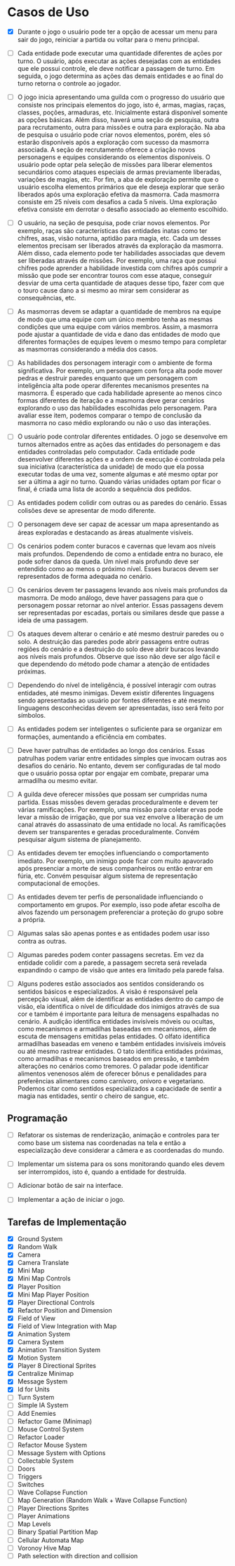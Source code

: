 
# Casos de Uso

- [x] Durante o jogo o usuário pode ter a opção de acessar um menu para sair do jogo, reiniciar a partida ou voltar para o menu principal.

- [ ] Cada entidade pode executar uma quantidade diferentes de ações por turno. O usuário, após executar as ações desejadas com as entidades que ele possui controle, ele deve notificar a passagem de turno. Em seguida, o jogo determina as ações das demais entidades e ao final do turno retorna o controle ao jogador.

- [ ] O jogo inicia apresentando uma guilda com o progresso do usuário que consiste nos principais elementos do jogo, isto é, armas, magias, raças, classes, poções, armaduras, etc. Inicialmente estará disponível somente as opções básicas. Além disso, haverá uma seção de pesquisa, outra para recrutamento, outra para missões e outra para exploração. Na aba de pesquisa o usuário pode criar novos elementos, porém, eles só estarão disponíveis após a exploração com sucesso da masmorra associada. A seção de recrutamento oferece a criação novos personagens e equipes considerando os elementos disponíveis. O usuário pode optar pela seleção de missões para liberar elementos secundários como ataques especiais de armas previamente liberadas, variações de magias, etc. Por fim, a aba de exploração permite que o usuário escolha elementos primários que ele deseja explorar que serão liberados após uma exploração efetiva da masmorra. Cada masmorra consiste em 25 níveis com desafios a cada 5 níveis. Uma exploração efetiva consiste em derrotar o desafio associado ao elemento escolhido.

- [ ] O usuário, na seção de pesquisa, pode criar novos elementos. Por exemplo, raças são características das entidades inatas como ter chifres, asas, visão noturna, aptidão para magia, etc. Cada um desses elementos precisam ser liberados através da exploração da masmorra. Além disso, cada elemento pode ter habilidades associadas que devem ser liberadas através de missões. Por exemplo, uma raça que possui chifres pode aprender a habilidade investida com chifres após cumprir a missão que pode ser encontrar touros com esse ataque, conseguir desviar de uma certa quantidade de ataques desse tipo, fazer com que o touro cause dano a si mesmo ao mirar sem considerar as consequências, etc.

- [ ] As masmorras devem se adaptar a quantidade de membros na equipe de modo que uma equipe com um único membro tenha as mesmas condições que uma equipe com vários membros. Assim, a masmorra pode ajustar a quantidade de vida e dano das entidades de modo que diferentes formações de equipes levem o mesmo tempo para completar as masmorras considerando a média dos casos.

- [ ] As habilidades dos personagem interagir com o ambiente de forma significativa. Por exemplo, um personagem com força alta pode mover pedras e destruir paredes enquanto que um personagem com inteligência alta pode operar diferentes mecanismos presentes na masmorra. É esperado que cada habilidade apresente ao menos cinco formas diferentes de iteração e a masmorra deve gerar cenários explorando o uso das habilidades escolhidas pelo personagem. Para avaliar esse item, podemos comparar o tempo de conclusão da masmorra no caso médio explorando ou não o uso das interações.

- [ ] O usuário pode controlar diferentes entidades. O jogo se desenvolve em turnos alternados entre as ações das entidades do personagem e das entidades controladas pelo computador. Cada entidade pode desenvolver diferentes ações e a ordem de execução é controlada pela sua iniciativa (característica da unidade) de modo que ela possa executar todas de uma vez, somente algumas e até mesmo optar por ser a última a agir no turno. Quando várias unidades optam por ficar o final, é criada uma lista de acordo a sequência dos pedidos.

- [ ] As entidades podem colidir com outras ou as paredes do cenário. Essas colisões deve se apresentar de modo diferente.

- [ ] O personagem deve ser capaz de acessar um mapa apresentando as áreas exploradas e destacando as áreas atualmente visíveis.

- [ ] Os cenários podem conter buracos e cavernas que levam aos níveis mais profundos. Dependendo de como a entidade entra no buraco, ele pode sofrer danos da queda. Um nível mais profundo deve ser entendido como ao menos o próximo nível. Esses buracos devem ser representados de forma adequada no cenário.

- [ ] Os cenários devem ter passagens levando aos níveis mais profundos da masmorra. De modo análogo, deve haver passagens para que o personagem possar retornar ao nível anterior. Essas passagens devem ser representadas por escadas, portais ou similares desde que passe a ideia de uma passagem.

- [ ] Os ataques devem alterar o cenário e até mesmo destruir paredes ou o solo. A destruição das paredes pode abrir passagens entre outras regiões do cenário e a destruição do solo deve abrir buracos levando aos níveis mais profundos. Observe que isso não deve ser algo fácil e que dependendo do método pode chamar a atenção de entidades próximas.

- [ ] Dependendo do nível de inteligência, é possível interagir com outras entidades, até mesmo inimigas. Devem existir diferentes linguagens sendo apresentadas ao usuário por fontes diferentes e até mesmo linguagens desconhecidas devem ser apresentadas, isso será feito por símbolos.

- [ ] As entidades podem ser inteligentes o suficiente para se organizar em formações, aumentando a eficiência em combates.

- [ ] Deve haver patrulhas de entidades ao longo dos cenários. Essas patrulhas podem variar entre entidades simples que invocam outras aos desafios do cenário. No entanto, devem ser configuradas de tal modo que o usuário possa optar por engajar em combate, preparar uma armadilha ou mesmo evitar.

- [ ] A guilda deve oferecer missões que possam ser cumpridas numa partida. Essas missões devem geradas proceduralmente e devem ter várias ramificações. Por exemplo, uma missão para coletar ervas pode levar a missão de irrigação, que por sua vez envolve a liberação de um canal através do assassinato de uma entidade no local. As ramificações devem ser transparentes e geradas proceduralmente. Convém pesquisar algum sistema de planejamento.

- [ ] As entidades devem ter emoções influenciando o comportamento imediato. Por exemplo, um inimigo pode ficar com muito apavorado após presenciar a morte de seus companheiros ou então entrar em fúria, etc. Convém pesquisar algum sistema de representação computacional de emoções.

- [ ] As entidades devem ter perfis de personalidade influenciando o comportamento em grupos. Por exemplo, isso pode afetar escolha de alvos fazendo um personagem preferenciar a proteção do grupo sobre a própria.

- [ ] Algumas salas são apenas pontes e as entidades podem usar isso contra as outras.

- [ ] Algumas paredes podem conter passagens secretas. Em vez da entidade colidir com a parede, a passagem secreta será revelada expandindo o campo de visão que antes era limitado pela parede falsa.

- [ ] Alguns poderes estão associados aos sentidos considerando os sentidos básicos e especializados. A visão é responsável pela percepção visual, além de identificar as entidades dentro do campo de visão, ela identifica o nível de dificuldade dos inimigos através de sua cor e também é importante para leitura de mensagens espalhadas no cenário. A audição identifica entidades invisíveis móveis ou ocultas, como mecanismos e armadilhas baseadas em mecanismos, além de escuta de mensagens emitidas pelas entidades. O olfato identifica armadilhas baseadas em veneno e também entidades invisíveis imóveis ou até mesmo rastrear entidades. O tato identifica entidades próximas, como armadilhas e mecanismos baseados em pressão, e também alterações no cenários como tremores. O paladar pode identificar alimentos venenosos além de oferecer bônus e penalidades para preferências alimentares como carnívoro, onívoro e vegetariano. Podemos citar como sentidos especializados a capacidade de sentir a magia nas entidades, sentir o cheiro de sangue, etc.

## Programação

- [ ] Refatorar os sistemas de renderização, animação e controles para ter como base um sistema nas coordenadas na tela e então a especialização deve considerar a câmera e as coordenadas do mundo.

- [ ] Implementar um sistema para os sons monitorando quando eles devem ser interrompidos, isto é, quando a entidade for destruída.

- [ ] Adicionar botão de sair na interface.

- [ ] Implementar a ação de iniciar o jogo.

## Tarefas de Implementação

- [x] Ground System
- [x] Random Walk
- [x] Camera
- [x] Camera Translate
- [x] Mini Map
- [x] Mini Map Controls
- [x] Player Position
- [x] Mini Map Player Position
- [x] Player Directional Controls
- [x] Refactor Position and Dimension
- [x] Field of View
- [x] Field of View Integration with Map
- [x] Animation System
- [x] Camera System
- [x] Animation Transition System
- [x] Motion System
- [x] Player 8 Directional Sprites
- [x] Centralize Minimap
- [x] Message System
- [x] Id for Units
- [ ] Turn System
- [ ] Simple IA System
- [ ] Add Enemies
- [ ] Refactor Game (Minimap)
- [ ] Mouse Control System
- [ ] Refactor Loader
- [ ] Refactor Mouse System
- [ ] Message System with Options
- [ ] Collectable System
- [ ] Doors
- [ ] Triggers
- [ ] Switches
- [ ] Wave Collapse Function
- [ ] Map Generation (Random Walk + Wave Collapse Function)
- [ ] Player Directions Sprites
- [ ] Player Animations
- [ ] Map Levels
- [ ] Binary Spatial Partition Map
- [ ] Cellular Automata Map
- [ ] Voronoy Hive Map
- [ ] Path selection with direction and collision
